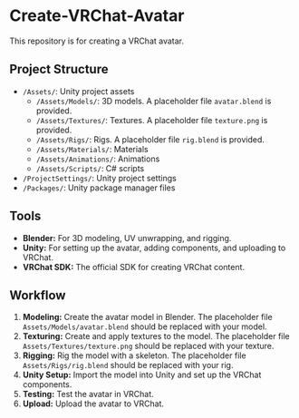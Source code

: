 # Create-VRChat-Avatar

This repository is for creating a VRChat avatar.

## Project Structure

*   `/Assets/`: Unity project assets
    *   `/Assets/Models/`: 3D models. A placeholder file `avatar.blend` is provided.
    *   `/Assets/Textures/`: Textures. A placeholder file `texture.png` is provided.
    *   `/Assets/Rigs/`: Rigs. A placeholder file `rig.blend` is provided.
    *   `/Assets/Materials/`: Materials
    *   `/Assets/Animations/`: Animations
    *   `/Assets/Scripts/`: C# scripts
*   `/ProjectSettings/`: Unity project settings
*   `/Packages/`: Unity package manager files

## Tools

*   **Blender:** For 3D modeling, UV unwrapping, and rigging.
*   **Unity:** For setting up the avatar, adding components, and uploading to VRChat.
*   **VRChat SDK:** The official SDK for creating VRChat content.

## Workflow

1.  **Modeling:** Create the avatar model in Blender. The placeholder file `Assets/Models/avatar.blend` should be replaced with your model.
2.  **Texturing:** Create and apply textures to the model. The placeholder file `Assets/Textures/texture.png` should be replaced with your texture.
3.  **Rigging:** Rig the model with a skeleton. The placeholder file `Assets/Rigs/rig.blend` should be replaced with your rig.
4.  **Unity Setup:** Import the model into Unity and set up the VRChat components.
5.  **Testing:** Test the avatar in VRChat.
6.  **Upload:** Upload the avatar to VRChat.
